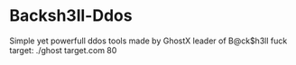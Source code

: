# Backsh3ll-Ddos
Simple yet powerfull ddos tools made by GhostX leader of B@ck$h3ll
fuck target: ./ghost target.com 80
